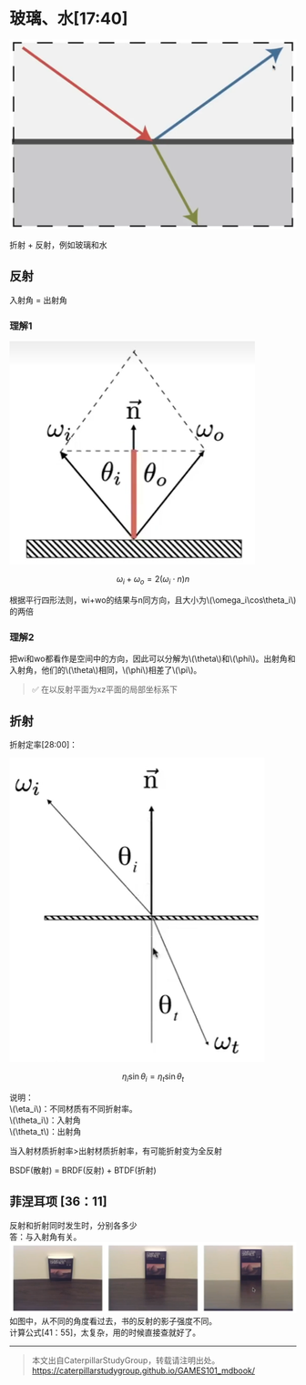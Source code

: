 # 玻璃、水[17:40]

![](../assets/148.PNG)

折射 + 反射，例如玻璃和水

## 反射

入射角 = 出射角

### 理解1

![](../assets/149.PNG)

$$
\omega_i + \omega_o = 2(\omega_i \cdot n ) n
$$

根据平行四形法则，wi+wo的结果与n同方向，且大小为\\(\omega_i\cos\theta_i\\)的两倍

### 理解2

把wi和wo都看作是空间中的方向，因此可以分解为\\(\theta\\)和\\(\phi\\)。出射角和入射角，他们的\\(\theta\\)相同，\\(\phi\\)相差了\\(\pi\\)。  

> &#x2705; 在以反射平面为xz平面的局部坐标系下  

## 折射

折射定率[28:00]：

![](../assets/150.PNG)

$$
\eta_i \sin \theta_i = \eta_t \sin \theta_t
$$

说明：  
\\(\eta_i\\)：不同材质有不同折射率。  
\\(\theta_i\\)：入射角  
\\(\theta_t\\)：出射角  

当入射材质折射率>出射材质折射率，有可能折射变为全反射

BSDF(散射) = BRDF(反射) + BTDF(折射)

## 菲涅耳项 [36：11]

反射和折射同时发生时，分别各多少  
答：与入射角有关。
![](../assets/151.PNG)
如图中，从不同的角度看过去，书的反射的影子强度不同。  
计算公式[41：55]，太复杂，用的时候直接查就好了。  

------------------------------

> 本文出自CaterpillarStudyGroup，转载请注明出处。  
> https://caterpillarstudygroup.github.io/GAMES101_mdbook/